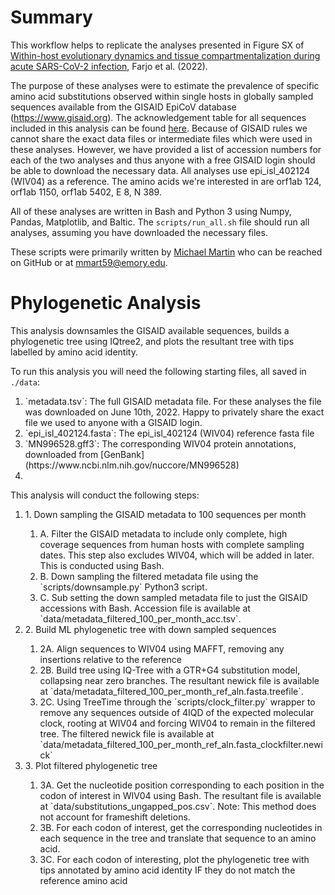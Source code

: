 # Summary
This workflow helps to replicate the analyses presented in Figure SX of [Within-host evolutionary dynamics and tissue compartmentalization during acute SARS-CoV-2 infection](https://doi.org/10.1101/2022.06.21.497047), Farjo et al. (2022). 

The purpose of these analyses were to estimate the prevalence of specific amino acid substitutions observed within single hosts in globally sampled sequences available from the GISAID EpiCoV database (https://www.gisaid.org). The acknowledgement table for all sequences included in this analysis can be found [here](https://doi.org/10.55876/gis8.220621ms). Because of GISAID rules we cannot share the exact data files or intermediate files which were used in these analyses. However, we have provided a list of accession numbers for each of the two analyses and thus anyone with a free GISAID login should be able to download the necessary data. All analyses use epi_isl_402124 (WIV04) as a reference. The amino acids we're interested in are orf1ab 124, orf1ab 1150, orf1ab 5402, E 8, N 389.


All of these analyses are written in Bash and Python 3 using Numpy, Pandas, Matplotlib, and Baltic. The `scripts/run_all.sh` file should run all analyses, assuming you have downloaded the necessary files. 

These scripts were primarily written by [Michael Martin](https://github.com/m-a-martin) who can be reached on GitHub or at [mmart59@emory.edu](mailto:mmart59@emory.edu). 

# Phylogenetic Analysis
This analysis downsamles the GISAID available sequences, builds a phylogenetic tree using IQtree2, and plots the resultant tree with tips labelled by amino acid identity. 

To run this analysis you will need the following starting files, all saved in `./data`: 

<ol>
  <li>`metadata.tsv`: The full GISAID metadata file. For these analyses the file was downloaded on June 10th, 2022. Happy to privately share the exact file we used to anyone with a GISAID login. </li>
  <li>`epi_isl_402124.fasta`: The epi_isl_402124 (WIV04) reference fasta file </li>
  <li>`MN996528.gff3`: The corresponding WIV04 protein annotations, downloaded from [GenBank](https://www.ncbi.nlm.nih.gov/nuccore/MN996528)</li>
  <li> </li>
</ol>

This analysis will conduct the following steps: 
<ol>
	<li> 1. Down sampling the GISAID metadata to 100 sequences per month </li>
	<ol>
		<li> A. Filter the GISAID metadata to include only complete, high coverage sequences from human hosts with complete sampling dates. This step also excludes WIV04, which will be added in later. This is conducted using Bash. </li>
		<li> B. Down sampling the filtered metadata file using the `scripts/downsample.py` Python3 script.</li>
		<li> C. Sub setting the down sampled metadata file to just the GISAID accessions with Bash. Accession file is available at `data/metadata_filtered_100_per_month_acc.tsv`. </li>
	</ol>
	<li> 2. Build ML phylogenetic tree with down sampled sequences </li>
	<ol>
		<li> 2A. Align sequences to WIV04 using MAFFT, removing any insertions relative to the reference </li>
		<li> 2B. Build tree using IQ-Tree with a GTR+G4 substitution model, collapsing near zero branches. The resultant newick file is available at `data/metadata_filtered_100_per_month_ref_aln.fasta.treefile`. </li>
		<li> 2C. Using TreeTime through the `scripts/clock_filter.py` wrapper to remove any sequences outside of 4IQD of the expected molecular clock, rooting at WIV04 and forcing WIV04 to remain in the filtered tree. The filtered newick file is available at `data/metadata_filtered_100_per_month_ref_aln.fasta_clockfilter.newick` </li>
	</ol>
	<li> 3. Plot filtered phylogenetic tree </li>
		<ol>
			<li> 3A. Get the nucleotide position corresponding to each position in the codon of interest in WIV04 using Bash. The resultant file is available at `data/substitutions_ungapped_pos.csv`. Note: This method does not account for frameshift deletions. </li>
			<li> 3B. For each codon of interest, get the corresponding nucleotides in each sequence in the tree and translate that sequence to an amino acid.</li>
			<li> 3C. For each codon of interesting, plot the phylogenetic tree with tips annotated by amino acid identity IF they do not match the reference amino acid </li>
		</ol>

		



